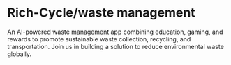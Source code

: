 # Rich-Cycle/waste management
An AI-powered waste management app combining education, gaming, and rewards to promote sustainable waste collection, recycling, and transportation. Join us in building a solution to reduce environmental waste globally.
